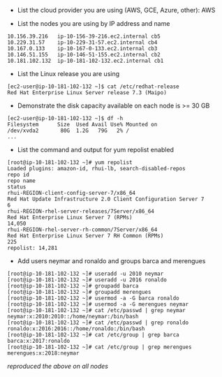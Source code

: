 * List the cloud provider you are using (AWS, GCE, Azure, other): AWS
 
* List the nodes you are using by IP address and name
```
10.156.39.216   ip-10-156-39-216.ec2.internal cb5
10.229.31.57    ip-10-229-31-57.ec2.internal cb4
10.167.0.133    ip-10-167-0-133.ec2.internal cb3
10.146.51.155   ip-10-146-51-155.ec2.internal cb2
10.181.102.132  ip-10-181-102-132.ec2.internal cb1
```

 * List the Linux release you are using
```
[ec2-user@ip-10-181-102-132 ~]$ cat /etc/redhat-release
Red Hat Enterprise Linux Server release 7.3 (Maipo)
```

* Demonstrate the disk capacity available on each node is >= 30 GB
```
[ec2-user@ip-10-181-102-132 ~]$ df -h
Filesystem      Size  Used Avail Use% Mounted on
/dev/xvda2       80G  1.2G   79G   2% /
...
```

* List the command and output for yum repolist enabled
```
[root@ip-10-181-102-132 ~]# yum repolist
Loaded plugins: amazon-id, rhui-lb, search-disabled-repos
repo id                                                                             repo name                                                                                          status
rhui-REGION-client-config-server-7/x86_64                                           Red Hat Update Infrastructure 2.0 Client Configuration Server 7                                         6
rhui-REGION-rhel-server-releases/7Server/x86_64                                     Red Hat Enterprise Linux Server 7 (RPMs)                                                           14,050
rhui-REGION-rhel-server-rh-common/7Server/x86_64                                    Red Hat Enterprise Linux Server 7 RH Common (RPMs)                                                    225
repolist: 14,281
```

* Add users neymar and ronaldo and groups barca and merengues
```
[root@ip-10-181-102-132 ~]# useradd -u 2010 neymar
[root@ip-10-181-102-132 ~]# useradd -u 2016 ronaldo
[root@ip-10-181-102-132 ~]# groupadd barca
[root@ip-10-181-102-132 ~]# groupadd merengues
[root@ip-10-181-102-132 ~]# usermod -a -G barca ronaldo
[root@ip-10-181-102-132 ~]# usermod -a -G merengues neymar
[root@ip-10-181-102-132 ~]# cat /etc/passwd | grep neymar
neymar:x:2010:2010::/home/neymar:/bin/bash
[root@ip-10-181-102-132 ~]# cat /etc/passwd | grep ronaldo
ronaldo:x:2016:2016::/home/ronaldo:/bin/bash
[root@ip-10-181-102-132 ~]# cat /etc/group | grep barca
barca:x:2017:ronaldo
[root@ip-10-181-102-132 ~]# cat /etc/group | grep merengues
merengues:x:2018:neymar
```
_reproduced the above on all nodes_

